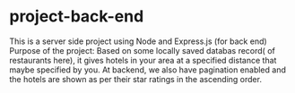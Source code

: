 # project-back-end
This is a server side project using Node and Express.js (for back end)
Purpose of the project: Based on some locally saved databas record( of restaurants here), it gives hotels in your area at a specified distance that maybe specified by you.
At backend,  we also have pagination enabled and the hotels are shown as per their star ratings in the ascending order.

